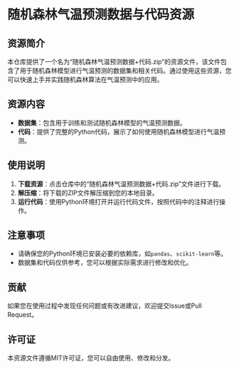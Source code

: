# 随机森林气温预测数据与代码资源

## 资源简介

本仓库提供了一个名为“随机森林气温预测数据+代码.zip”的资源文件，该文件包含了用于随机森林模型进行气温预测的数据集和相关代码。通过使用这些资源，您可以快速上手并实践随机森林算法在气温预测中的应用。

## 资源内容

- **数据集**：包含用于训练和测试随机森林模型的气温预测数据。
- **代码**：提供了完整的Python代码，展示了如何使用随机森林模型进行气温预测。

## 使用说明

1. **下载资源**：点击仓库中的“随机森林气温预测数据+代码.zip”文件进行下载。
2. **解压缩**：将下载的ZIP文件解压缩到您的本地目录。
3. **运行代码**：使用Python环境打开并运行代码文件，按照代码中的注释进行操作。

## 注意事项

- 请确保您的Python环境已安装必要的依赖库，如`pandas`、`scikit-learn`等。
- 数据集和代码仅供参考，您可以根据实际需求进行修改和优化。

## 贡献

如果您在使用过程中发现任何问题或有改进建议，欢迎提交Issue或Pull Request。

## 许可证

本资源文件遵循MIT许可证，您可以自由使用、修改和分发。
